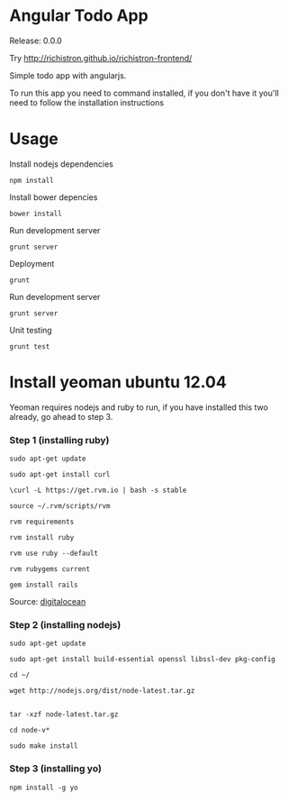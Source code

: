 Angular Todo App
================

Release: 0.0.0

Try http://richistron.github.io/richistron-frontend/

Simple todo app with angularjs.

To run this app you need to command installed, if you don't have it you'll need to follow the installation instructions

Usage
=====

Install nodejs dependencies

```
npm install
```

Install bower depencies

```
bower install
```

Run development server

```
grunt server
```

Deployment

```
grunt
```

Run development server

```
grunt server
```

Unit testing

```
grunt test
```

Install yeoman ubuntu 12.04
===========================

Yeoman requires nodejs and ruby to run, if you have installed this two already, go ahead to step 3.

### Step 1 (installing ruby)

```
sudo apt-get update

sudo apt-get install curl

\curl -L https://get.rvm.io | bash -s stable

source ~/.rvm/scripts/rvm

rvm requirements

rvm install ruby

rvm use ruby --default

rvm rubygems current
 
gem install rails
```

Source: [digitalocean](https://www.digitalocean.com/community/articles/how-to-install-ruby-on-rails-on-ubuntu-12-04-lts-precise-pangolin-with-rvm)

### Step 2 (installing nodejs)

```
sudo apt-get update

sudo apt-get install build-essential openssl libssl-dev pkg-config 

cd ~/

wget http://nodejs.org/dist/node-latest.tar.gz


tar -xzf node-latest.tar.gz

cd node-v*

sudo make install 
```

### Step 3 (installing yo)

```
npm install -g yo
```